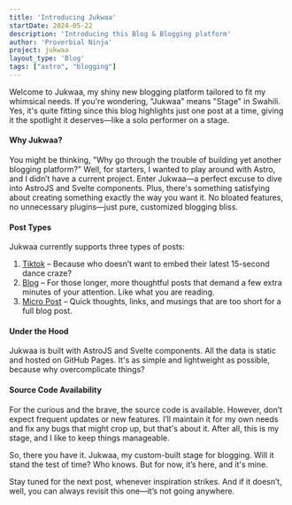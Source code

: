 ```yaml
---
title: 'Introducing Jukwaa'
startDate: 2024-05-22
description: 'Introducing this Blog & Blogging platform'
author: 'Proverbial Ninja'
project: jukwaa
layout_type: 'Blog'
tags: ["astro", "blogging"]
---
```



Welcome to Jukwaa, my shiny new blogging platform tailored to fit my whimsical needs. If you're wondering,  "Jukwaa" means "Stage" in Swahili. Yes, it's quite fitting since this blog highlights just one post at a time, giving it the spotlight it deserves—like a solo performer on a stage.


#### Why Jukwaa?

You might be thinking, "Why go through the trouble of building yet another blogging platform?" Well, for starters, I wanted to play around with Astro, and I didn’t have a current project. Enter Jukwaa—a perfect excuse to dive into AstroJS and Svelte components. Plus, there's something satisfying about creating something exactly the way you want it. No bloated features, no unnecessary plugins—just pure, customized blogging bliss.

#### Post Types

Jukwaa currently supports three types of posts:

1. [Tiktok](?post=nakupenda-whatnot) – Because who doesn’t want to embed their latest 15-second dance craze?
2. [Blog](#) – For those longer, more thoughtful posts that demand a few extra minutes of your attention. Like what you are reading.
3. [Micro Post](?post=jukwaa-update-1) – Quick thoughts, links, and musings that are  too short for a full blog post.


#### Under the Hood

Jukwaa is built with AstroJS and Svelte components. All the data is static and hosted on GitHub Pages. It's as simple and lightweight as possible, because why overcomplicate things?

#### Source Code Availability

For the curious and the brave, the source code is available. However, don’t expect frequent updates or new features. I’ll maintain it for my own needs and fix any bugs that might crop up, but that's about it. After all, this is my stage, and I like to keep things manageable.

So, there you have it. Jukwaa, my custom-built stage for blogging. Will it stand the test of time? Who knows. But for now, it’s here, and it's mine.

Stay tuned for the next post, whenever inspiration strikes. And if it doesn’t, well, you can always revisit this one—it’s not going anywhere.

